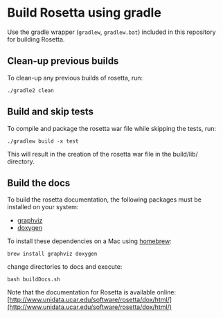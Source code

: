 Build Rosetta using gradle
==========================

Use the gradle wrapper (`gradlew`, `gradlew.bat`) included in this repository for building Rosetta.

Clean-up previous builds
------------------------
To clean-up any previous builds of rosetta, run:

`./gradle2 clean`

Build and skip tests
--------------------

To compile and package the rosetta war file while skipping the tests, run:

`./gradlew build -x test`

This will result in the creation of the rosetta war file in the build/lib/ directory.

Build the docs
--------------

To build the rosetta documentation, the following packages must be installed on your system:

 * [graphviz](http://www.graphviz.org)
 * [doxygen](http://www.stack.nl/~dimitri/doxygen/)

To install these dependencies on a Mac using [homebrew](http://brew.sh): 

`brew install graphviz doxygen`

change directories to docs and execute:

`bash buildDocs.sh`

Note that the documentation for Rosetta is available online: [http://www.unidata.ucar.edu/software/rosetta/dox/html/](http://www.unidata.ucar.edu/software/rosetta/dox/html/)
